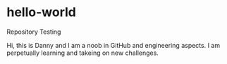 # hello-world
Repository Testing 

Hi, this is Danny and I am a noob in GitHub and engineering aspects. I am perpetually learning and takeing on new challenges. 
